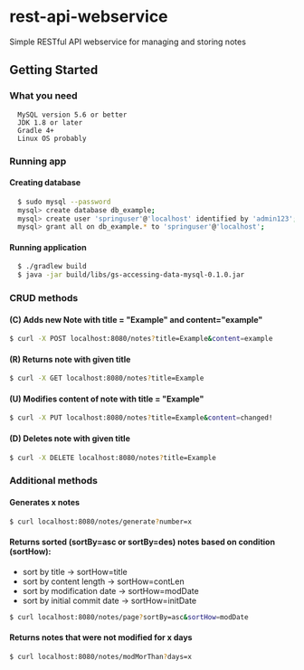 # rest-api-webservice
Simple RESTful API webservice for managing and storing notes
## Getting Started
### What you need
```
  MySQL version 5.6 or better
  JDK 1.8 or later
  Gradle 4+
  Linux OS probably
```
### Running app
#### Creating database
``` bash
  $ sudo mysql --password
  mysql> create database db_example; 
  mysql> create user 'springuser'@'localhost' identified by 'admin123';
  mysql> grant all on db_example.* to 'springuser'@'localhost';
```
#### Running application
``` bash
  $ ./gradlew build
  $ java -jar build/libs/gs-accessing-data-mysql-0.1.0.jar
```
### CRUD methods
####  (C) Adds new Note with title = "Example" and content="example"
  ``` bash
  $ curl -X POST localhost:8080/notes?title=Example&content=example
  ```
####  (R) Returns note with given title
  ``` bash
  $ curl -X GET localhost:8080/notes?title=Example
  ```
####  (U) Modifies content of note with title = "Example"
  ``` bash
  $ curl -X PUT localhost:8080/notes?title=Example&content=changed!
  ```
#### (D) Deletes note with given title
  ``` bash
  $ curl -X DELETE localhost:8080/notes?title=Example
  ```

### Additional methods
####  Generates x notes
  ``` bash
  $ curl localhost:8080/notes/generate?number=x
  ```
####  Returns sorted (sortBy=asc or sortBy=des) notes based on condition (sortHow):
  * sort by title -> sortHow=title
  * sort by content length -> sortHow=contLen
  * sort by modification date -> sortHow=modDate
  * sort by initial commit date -> sortHow=initDate
  ``` bash
  $ curl localhost:8080/notes/page?sortBy=asc&sortHow=modDate
  ```
####  Returns notes that were not modified for x days
  ``` bash
  $ curl localhost:8080/notes/modMorThan?days=x
  ```
